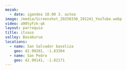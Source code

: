 ```yaml
---
mezak:
  - date: igandea 10.00 3. astea
image: /media/Screenshot_20250330_191241_YouTube.webp
video: a90tyFzk-qk
layout: parroquia
title: itsaso
valley: Basaburua
locations:
  - name: San Salvador baseliza
    geo: 42.99201, -1.83304
  - name: San Pedro
    geo: 42.99141, -1.82171
---
```

